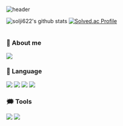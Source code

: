  ![header](https://capsule-render.vercel.app/api?type=transparent&&fontColor=81c147&height=200&section=header&text=HELLO%20WORLD!&fontSize=50&animation=fadeIn&fontAlign=25)
 
 ![solji622's github stats](https://github-readme-stats.vercel.app/api?username=solji622&show_icons=true)
 [![Solved.ac Profile](http://mazassumnida.wtf/api/v2/generate_badge?boj=solji0622)](https://solved.ac/solji0622/)

#

 ### 💭 About me
<a href="https://www.instagram.com/2solees/" target="_blank"><img src="https://img.shields.io/badge/2solees-43B02A?style=flat&logo=Instagram&logoColor=white"/></a>

 
 ### 💬 Language
 
 <div align="left">
  <img src="https://img.shields.io/badge/Java-007396?style=flat&logo=OpenJDK&logoColor=white"/>
  <img src="https://img.shields.io/badge/-Python-3776AB?style=flat&logo=Python&logoColor=white"/>
  <img src="https://img.shields.io/badge/-HTML-E34F26?style=flat&logo=HTML5&logoColor=white"/>
  <img src="https://img.shields.io/badge/-CSS-1572B6?style=flat&logo=CSS3&logoColor=white"/>
</div>


### 🗯 Tools
<div align="left">
<img src="https://img.shields.io/badge/-Eclipse%20IDE-2C2255?style=flat&logo=Eclipse%20IDE&logoColor=white"/>
 <img src="https://img.shields.io/badge/-Visual%20Studio%20Code-007ACC?style=flat&logo=Visual%20Studio%20Code&logoColor=white"/>
 </div>


